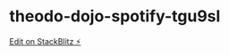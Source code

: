 # theodo-dojo-spotify-tgu9sl

[Edit on StackBlitz ⚡️](https://stackblitz.com/edit/theodo-dojo-spotify-tgu9sl)